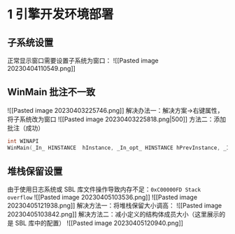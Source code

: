 # 1 引擎开发环境部署
## 子系统设置
正常显示窗口需要设置子系统为窗口：
![[Pasted image 20230404110549.png]]

## WinMain 批注不一致
![[Pasted image 20230403225746.png]]
解决办法一：解决方案->右键属性，将子系统改为窗口
![[Pasted image 20230403225818.png|500]]
方法二：添加批注（成功）
```c++ nums
int WINAPI
WinMain(_In_ HINSTANCE  hInstance, _In_opt_ HINSTANCE hPrevInstance, _In_ PSTR pCmdLine, _In_ int nCmdShow)
```

## 堆栈保留设置
由于使用日志系统或 SBL 库文件操作导致内存不足：`0xC00000FD Stack overflow`
![[Pasted image 20230405103536.png]]
![[Pasted image 20230405121938.png]]
解决方法一：将堆栈保留大小调高：
![[Pasted image 20230405103842.png]]
解决方法二：减小定义的结构体成员大小（这里展示的是 SBL 库中的配置）
![[Pasted image 20230405120940.png]]